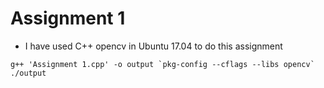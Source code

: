 # Assignment 1

* I have used C++ opencv in Ubuntu 17.04 to do this assignment

``
g++ 'Assignment 1.cpp' -o output `pkg-config --cflags --libs opencv` 
./output
``